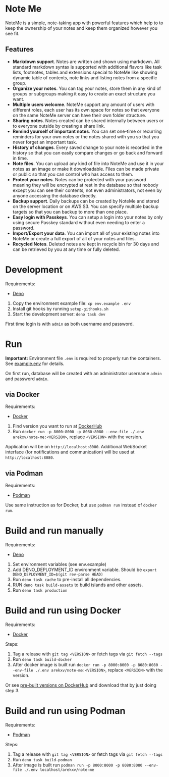 # Note Me

NoteMe is a simple, note-taking app with powerful features which help to to keep
the ownership of your notes and keep them organized however you see fit.

## Features

- **Markdown support**. Notes are written and shown using markdown. All standard
  markdown syntax is supported with additional flavors like task lists,
  footnotes, tables and extensions special to NoteMe like showing dynamic table
  of contents, note links and listing notes from a specific group.
- **Organize your notes**. You can tag your notes, store them in any kind of
  groups or subgroups making it easy to create an exact structure you want.
- **Multiple users welcome**. NoteMe support any amount of users with different
  roles, each user has its own space for notes so that everyone on the same
  NoteMe server can have their own folder structure.
- **Sharing notes**. Notes created can be shared internally between users or to
  everyone outside by creating a share link.
- **Remind yourself of important notes**. You can set one-time or recurring
  reminders for your own notes or the notes shared with you so that you never
  forget an important task.
- **History of changes**. Every saved change to your note is recorded in the
  history so that you can easily compare changes or go back and forward in time.
- **Note files**. You can upload any kind of file into NoteMe and use it in your
  notes as an image or make it downloadable. Files can be made private or public
  so that you can control who has access to them.
- **Protect your notes**. Notes can be protected with your password meaning they
  will be encrypted at rest in the database so that nobody except you can see
  their contents, not even administrators, not even by anyone accessing the
  database directly.
- **Backup support**. Daily backups can be created by NoteMe and stored on the
  server location or on AWS S3. You can specify multiple backup targets so that
  you can backup to more than one place.
- **Easy login with Passkeys**. You can setup a login into your notes by only
  using secure Passkey standard without even needing to enter a password.
- **Import/Export your data**. You can import all of your existing notes into
  NoteMe or create a full export of all of your notes and files.
- **Recycled Notes**. Deleted notes are kept in recycle bin for 30 days and can
  be retrieved by you at any time or fully deleted.

# Development

Requirements:

- [Deno](https://docs.deno.com/runtime/manual/getting_started/installation)

1. Copy the environment example file: `cp env.example .env`
2. Install git hooks by running `setup-githooks.sh`
3. Start the development server: `deno task dev`

First time login is with `admin` as both username and password.

# Run

**Important:** Environment file `.env` is required to properly run the
containers. See [example.env](example.env) for details.

On first run, database will be created with an administrator username `admin`
and password `admin`.

## via Docker

Requirements:

- [Docker](https://docs.docker.com/engine/install/)

1. Find version you want to run at
   [DockerHub](https://hub.docker.com/repository/docker/arekxv/note-me/general)
2. Run
   `docker run -p 8000:8000 -p 8080:8080 --env-file ./.env arekxv/note-me:<VERSION>`,
   replace `<VERSION>` with the version.

Application will be on `http://localhost:8000`. Additional WebSocket interface
(for notifications and communication) will be used at `http://localhost:8080`.

## via Podman

Requirements:

- [Podman](https://podman.io/docs/installation)

Use same instruction as for Docker, but use `podman run` instead of
`docker run`.

# Build and run manually

Requirements:

- [Deno](https://docs.deno.com/runtime/manual/getting_started/installation)

1. Set environment variables (see env.example)
2. Add DENO_DEPLOYMENT_ID environment variable. Should be
   `export DENO_DEPLOYMENT_ID=$(git rev-parse HEAD)`
3. Run `deno task cache` to pre-install all dependencies.
4. RUN `deno task build-assets` to build islands and other assets.
5. Run `deno task production`

# Build and run using Docker

Requirements:

- [Docker](https://docs.docker.com/engine/install/)

Steps:

1. Tag a release with `git tag <VERSION>` or fetch tags via `git fetch --tags`
2. Run `deno task build-docker`
3. After docker image is built run
   `docker run -p 8000:8000 -p 8080:8080 --env-file ./.env arekxv/note-me:<VERSION>`,
   replace `<VERSION>` with the version.

Or see
[pre-built versions on DockerHub](https://hub.docker.com/repository/docker/arekxv/note-me/general)
and download that by just doing step 3.

# Build and run using Podman

Requirements:

- [Podman](https://podman.io/docs/installation)

Steps:

1. Tag a release with `git tag <VERSION>` or fetch tags via `git fetch --tags`
2. Run `deno task build-podman`
3. After image is built run
   `podman run -p 8000:8000 -p 8080:8080 --env-file ./.env localhost/arekxv/note-me`
